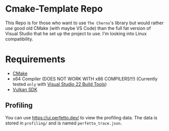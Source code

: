 # Cmake-Template Repo

This Repo is for those who want to use `The Cherno`'s library but would rather use good old CMake (with maybe VS Code) than the full fat version of Visual Studio that he set up the project to use. I'm looking into Linux compatibility.

# Requirements
- [CMake](https://cmake.org/)
- x64 Compiler (DOES NOT WORK WITH x86 COMPILERS!!!) (Currently tested `only` with [Visual Studio 22 Build Tools](https://visualstudio.microsoft.com/downloads/))
- [Vulkan SDK](https://vulkan.lunarg.com/sdk/home#windows)

## Profiling

You can use https://ui.perfetto.dev/ to view the profiling data. The data is stored in `profiling/` and is named `perfetto_trace.json`.